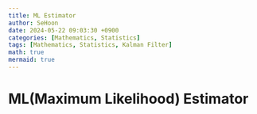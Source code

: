 ```yaml
---
title: ML Estimator
author: SeHoon
date: 2024-05-22 09:03:30 +0900
categories: [Mathematics, Statistics]
tags: [Mathematics, Statistics, Kalman Filter]
math: true
mermaid: true
---
```


# ML(Maximum Likelihood) Estimator


